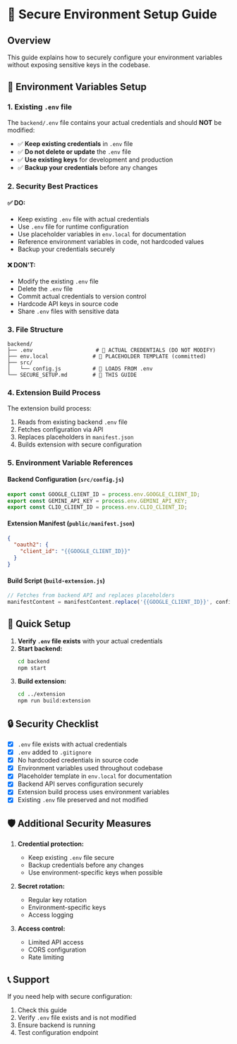 # 🔐 Secure Environment Setup Guide

## Overview
This guide explains how to securely configure your environment variables without exposing sensitive keys in the codebase.

## 🔑 Environment Variables Setup

### 1. Existing `.env` file
The `backend/.env` file contains your actual credentials and should **NOT** be modified:
- ✅ **Keep existing credentials** in `.env` file
- ✅ **Do not delete or update** the `.env` file
- ✅ **Use existing keys** for development and production
- ✅ **Backup your credentials** before any changes

### 2. Security Best Practices

#### ✅ DO:
- Keep existing `.env` file with actual credentials
- Use `.env` file for runtime configuration
- Use placeholder variables in `env.local` for documentation
- Reference environment variables in code, not hardcoded values
- Backup your credentials securely

#### ❌ DON'T:
- Modify the existing `.env` file
- Delete the `.env` file
- Commit actual credentials to version control
- Hardcode API keys in source code
- Share `.env` files with sensitive data

### 3. File Structure

```
backend/
├── .env                    # 🔐 ACTUAL CREDENTIALS (DO NOT MODIFY)
├── env.local              # 📝 PLACEHOLDER TEMPLATE (committed)
├── src/
│   └── config.js          # 🔧 LOADS FROM .env
└── SECURE_SETUP.md        # 📖 THIS GUIDE
```

### 4. Extension Build Process

The extension build process:
1. Reads from existing backend `.env` file
2. Fetches configuration via API
3. Replaces placeholders in `manifest.json`
4. Builds extension with secure configuration

### 5. Environment Variable References

#### Backend Configuration (`src/config.js`)
```javascript
export const GOOGLE_CLIENT_ID = process.env.GOOGLE_CLIENT_ID;
export const GEMINI_API_KEY = process.env.GEMINI_API_KEY;
export const CLIO_CLIENT_ID = process.env.CLIO_CLIENT_ID;
```

#### Extension Manifest (`public/manifest.json`)
```json
{
  "oauth2": {
    "client_id": "{{GOOGLE_CLIENT_ID}}"
  }
}
```

#### Build Script (`build-extension.js`)
```javascript
// Fetches from backend API and replaces placeholders
manifestContent = manifestContent.replace('{{GOOGLE_CLIENT_ID}}', config.googleClientId);
```

## 🚀 Quick Setup

1. **Verify `.env` file exists** with your actual credentials
2. **Start backend:**
   ```bash
   cd backend
   npm start
   ```
3. **Build extension:**
   ```bash
   cd ../extension
   npm run build:extension
   ```

## 🔒 Security Checklist

- [x] `.env` file exists with actual credentials
- [x] `.env` added to `.gitignore`
- [x] No hardcoded credentials in source code
- [x] Environment variables used throughout codebase
- [x] Placeholder template in `env.local` for documentation
- [x] Backend API serves configuration securely
- [x] Extension build process uses environment variables
- [x] Existing `.env` file preserved and not modified

## 🛡️ Additional Security Measures

1. **Credential protection:**
   - Keep existing `.env` file secure
   - Backup credentials before any changes
   - Use environment-specific keys when possible

2. **Secret rotation:**
   - Regular key rotation
   - Environment-specific keys
   - Access logging

3. **Access control:**
   - Limited API access
   - CORS configuration
   - Rate limiting

## 📞 Support

If you need help with secure configuration:
1. Check this guide
2. Verify `.env` file exists and is not modified
3. Ensure backend is running
4. Test configuration endpoint 